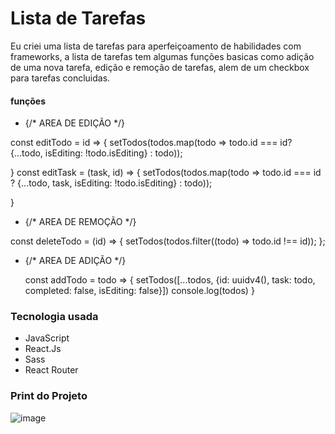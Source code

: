 # Lista de Tarefas
Eu criei uma lista de tarefas para aperfeiçoamento de habilidades com frameworks, a lista de tarefas tem algumas funções basicas como adição de uma nova tarefa, edição e remoção de tarefas, alem de um checkbox para tarefas concluidas.
#### funções

 - {/* AREA DE EDIÇÃO */}
   
const editTodo = id => {
    setTodos(todos.map(todo => todo.id === id? {...todo, isEditing: !todo.isEditing} : todo));
    
  }
  const editTask = (task, id) => {
    setTodos(todos.map(todo => todo.id === id ? {...todo, task, isEditing: !todo.isEditing} : todo));
  
  }

 -  {/* AREA DE REMOÇÃO */}

  const deleteTodo = (id) => {
    setTodos(todos.filter((todo) => todo.id !== id));
    };

- {/* AREA DE ADIÇÃO */}
  
  const addTodo = todo => {
    setTodos([...todos, {id: uuidv4(), task: todo, completed: false, isEditing: false}])
    console.log(todos)
  }

### Tecnologia usada

- JavaScript
- React.Js
- Sass
- React Router

### Print do Projeto

![image](https://github.com/devcarlosrlima/Lista-de-tarefas/assets/136191341/84f3fc1a-7b99-4086-a815-ed676be450b5)
